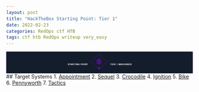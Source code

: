```yaml
---
layout: post
title: "HackTheBox Starting Point: Tier 1"
date: 2022-02-23
categories: RedOps ctf HTB
tags: ctf htb RedOps writeup very_easy
---
```

<img src='/assets/img/ctf/htb/sp/tier1/tier1banner.PNG' style='display:block;' >
## Target Systems
1. <a href='https://opfor-haunter.github.io/posts/HTB-SP-T1-Appointment/'>Appointment</a>
2. <a href='https://opfor-haunter.github.io/posts/HTB-SP-T1-Sequel/'>Sequel</a>
3. <a href='https://opfor-haunter.github.io/posts/HTB-SP-T1-Crocodile'>Crocodile</a>
4. <a href='https://opfor-haunter.github.io/posts/HTB-SP-T1-Ignition'>Ignition</a>
5. <a href='https://opfor-haunter.github.io/posts/HTB-SP-T1-Bike'>Bike</a>
6. <a href='https://opfor-haunter.github.io/posts/HTB-SP-T1-Pennyworth'>Pennyworth</a>
7. <a href='https://opfor-haunter.github.io/posts/HTB-SP-T1-Tactics'>Tactics</a>
